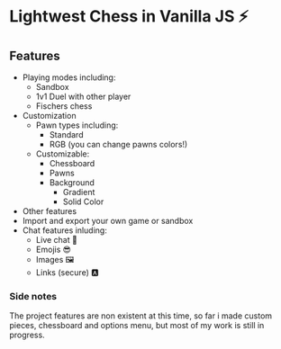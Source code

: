 # Lightwest Chess in Vanilla JS ⚡

## Features

  - Playing modes including:
    - Sandbox
    - 1v1 Duel with other player
    - Fischers chess
  - Customization
    - Pawn types including:
      - Standard
      - RGB (you can change pawns colors!)
    - Customizable:
      - Chessboard
      - Pawns
      - Background
        - Gradient
        - Solid Color
 - Other features
  - Import and export your own game or sandbox
  - Chat features inluding:
    - Live chat 💬
    - Emojis 😎
    - Images 🖼
    - Links (secure) 🅰

### Side notes

  The project features are non existent at this time, so far i made
  custom pieces, chessboard and options menu, but most of my work is
  still in progress.
